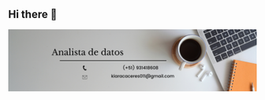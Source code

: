 ## Hi there 👋
<div id="header" align="center">
  <img decoding="async" src="https://github.com/Kiara-caceres/Kiara-caceres/blob/main/Banner%20de%20Linkedin%20para%20Copywriter%20Moderno%20Neutral.png" width="800"/>
</div>

<!--
**Kiara-caceres/Kiara-caceres** is a ✨ _special_ ✨ repository because its `README.md` (this file) appears on your GitHub profile.



